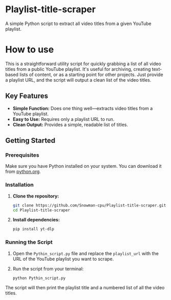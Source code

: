 # Playlist-title-scraper
A simple Python script to extract all video titles from a given YouTube playlist.

# How to use
This is a straightforward utility script for quickly grabbing a list of all video titles from a public YouTube playlist. It's useful for archiving, creating text-based lists of content, or as a starting point for other projects. Just provide a playlist URL, and the script will output a clean list of the video titles.

## Key Features

*   **Simple Function:** Does one thing well—extracts video titles from a YouTube playlist.
*   **Easy to Use:** Requires only a playlist URL to run.
*   **Clean Output:** Provides a simple, readable list of titles.

## Getting Started

### Prerequisites

Make sure you have Python installed on your system. You can download it from [python.org](https://www.python.org/downloads/).

### Installation

1.  **Clone the repository:**
    ```bash
    git clone https://github.com/Snowman-cpu/Playlist-title-scraper.git
    cd Playlist-title-scraper
    ```

2.  **Install dependencies:**
    ```bash
    pip install yt-dlp
    ```

### Running the Script

1.  Open the `Pythin_script.py` file and replace the `playlist_url` with the URL of the YouTube playlist you want to scrape.

2.  Run the script from your terminal:
    ```bash
    python Pythin_script.py
    ```

The script will then print the playlist title and a numbered list of all the video titles.

